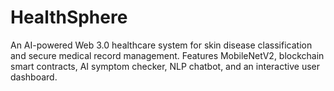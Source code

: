 # HealthSphere
An AI-powered Web 3.0 healthcare system for skin disease classification and secure medical record management. Features MobileNetV2, blockchain smart contracts, AI symptom checker, NLP chatbot, and an interactive user dashboard.
